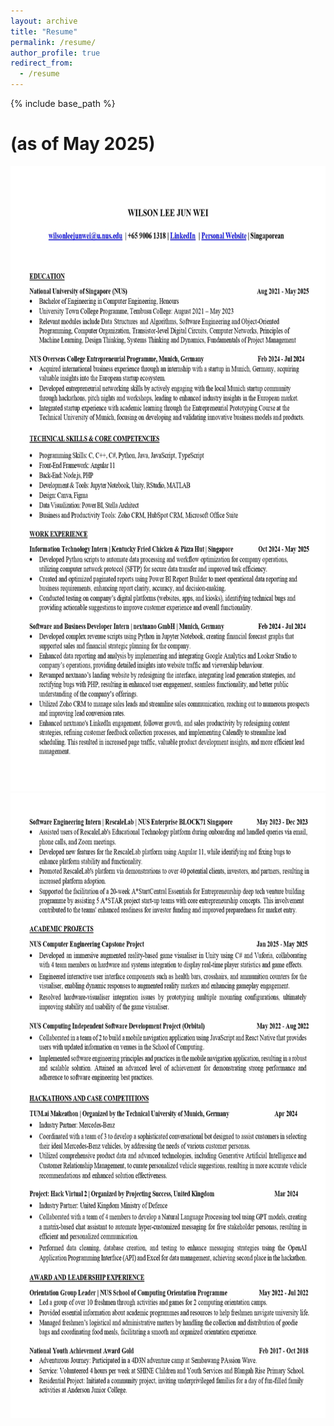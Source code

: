```yaml
---
layout: archive
title: "Resume"
permalink: /resume/
author_profile: true
redirect_from:
  - /resume
---
```


{% include base_path %}

# (as of May 2025)

<img src="/images/Wilson_Resume_One.jpg" height="1000px" width="800px">
<img src="/images/Wilson_Resume_Two.jpg" height="1000px" width="800px">
